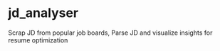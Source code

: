 # jd_analyser
Scrap JD from popular job boards, Parse JD and visualize insights for resume optimization
